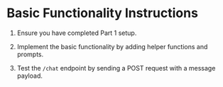 # Basic Functionality Instructions

1. Ensure you have completed Part 1 setup.

2. Implement the basic functionality by adding helper functions and prompts.

3. Test the `/chat` endpoint by sending a POST request with a message payload.